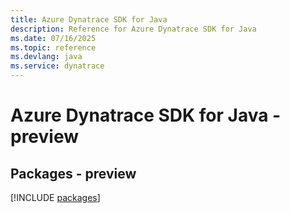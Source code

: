 ```yaml
---
title: Azure Dynatrace SDK for Java
description: Reference for Azure Dynatrace SDK for Java
ms.date: 07/16/2025
ms.topic: reference
ms.devlang: java
ms.service: dynatrace
---
```

# Azure Dynatrace SDK for Java - preview
## Packages - preview
[!INCLUDE [packages](dynatrace-index.md)]